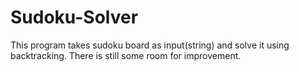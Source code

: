 # Sudoku-Solver
This program takes sudoku board as input(string) and solve it using backtracking. There is still some room for improvement.
